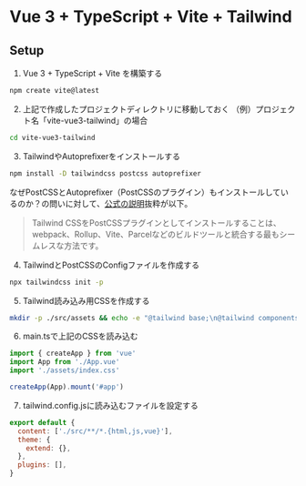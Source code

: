 # Vue 3 + TypeScript + Vite + Tailwind

## Setup
1. Vue 3 + TypeScript + Vite を構築する
```bash
npm create vite@latest
```

2. 上記で作成したプロジェクトディレクトリに移動しておく
  （例）プロジェクト名「vite-vue3-tailwind」の場合
```bash
cd vite-vue3-tailwind
```

3. TailwindやAutoprefixerをインストールする
```bash
npm install -D tailwindcss postcss autoprefixer
```
なぜPostCSSとAutoprefixer（PostCSSのプラグイン）もインストールしているのか？の問いに対して、[公式の説明](https://tailwindcss.com/docs/installation/using-postcss)抜粋が以下。
> Tailwind CSSをPostCSSプラグインとしてインストールすることは、webpack、Rollup、Vite、Parcelなどのビルドツールと統合する最もシームレスな方法です。

4. TailwindとPostCSSのConfigファイルを作成する
```bash
npx tailwindcss init -p
```

5. Tailwind読み込み用CSSを作成する
```bash
mkdir -p ./src/assets && echo -e "@tailwind base;\n@tailwind components;\n@tailwind utilities;" | tee ./src/assets/index.css > /dev/null
```

6. main.tsで上記のCSSを読み込む
```typescript
import { createApp } from 'vue'
import App from './App.vue'
import './assets/index.css'

createApp(App).mount('#app')
```

7. tailwind.config.jsに読み込むファイルを設定する
```javascript
export default {
  content: ['./src/**/*.{html,js,vue}'],
  theme: {
    extend: {},
  },
  plugins: [],
}
```
